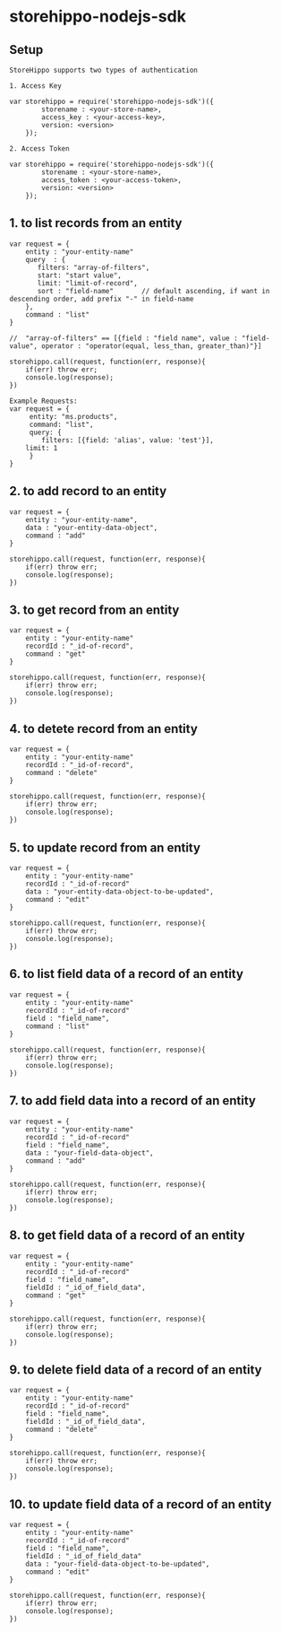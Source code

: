 storehippo-nodejs-sdk
================

## Setup

~~~
StoreHippo supports two types of authentication

1. Access Key

var storehippo = require('storehippo-nodejs-sdk')({
		storename : <your-store-name>, 
		access_key : <your-access-key>,
		version: <version>
	});

2. Access Token

var storehippo = require('storehippo-nodejs-sdk')({
		storename : <your-store-name>,
		access_token : <your-access-token>,
		version: <version>
	});
~~~

##  1. to list records from an entity

~~~
var request = {
    entity : "your-entity-name"
    query  : {
       filters: "array-of-filters",
       start: "start value",
       limit: "limit-of-record",
       sort : "field-name"       // default ascending, if want in descending order, add prefix "-" in field-name
    },
    command : "list"
}

//  "array-of-filters" == [{field : "field name", value : "field-value", operator : "operator(equal, less_than, greater_than)"}]

storehippo.call(request, function(err, response){
    if(err) throw err;
    console.log(response);
})

Example Requests:
var request = {
     entity: "ms.products",
     command: "list",
     query: {
        filters: [{field: 'alias', value: 'test'}],
	limit: 1
     }
}
~~~

##  2. to add record to an entity

~~~
var request = {
    entity : "your-entity-name",
    data : "your-entity-data-object",
    command : "add"
}

storehippo.call(request, function(err, response){
    if(err) throw err;
    console.log(response);
})
~~~

##  3. to get record from an entity

~~~
var request = {
    entity : "your-entity-name"
    recordId : "_id-of-record",
    command : "get"
}

storehippo.call(request, function(err, response){
    if(err) throw err;
    console.log(response);
})
~~~

##  4. to detete record from an entity

~~~
var request = {
    entity : "your-entity-name"
    recordId : "_id-of-record",
    command : "delete"
}

storehippo.call(request, function(err, response){
    if(err) throw err;
    console.log(response);
})
~~~

##  5. to update record from an entity

~~~
var request = {
    entity : "your-entity-name"
    recordId : "_id-of-record"
    data : "your-entity-data-object-to-be-updated",
    command : "edit"
}

storehippo.call(request, function(err, response){
    if(err) throw err;
    console.log(response);
})
~~~

##  6. to list field data of a record of an entity

~~~
var request = {
    entity : "your-entity-name"
    recordId : "_id-of-record"
    field : "field_name",
    command : "list"
}

storehippo.call(request, function(err, response){
    if(err) throw err;
    console.log(response);
})
~~~

##  7. to add field data into a record of an entity

~~~
var request = {
    entity : "your-entity-name"
    recordId : "_id-of-record"
    field : "field_name",
    data : "your-field-data-object",
    command : "add"
}

storehippo.call(request, function(err, response){
    if(err) throw err;
    console.log(response);
})
~~~

##  8. to get field data of a record of an entity

~~~
var request = {
    entity : "your-entity-name"
    recordId : "_id-of-record"
    field : "field_name",
    fieldId : "_id_of_field_data",
    command : "get"
}

storehippo.call(request, function(err, response){
    if(err) throw err;
    console.log(response);
})
~~~

##  9. to delete field data of a record of an entity

~~~
var request = {
    entity : "your-entity-name"
    recordId : "_id-of-record"
    field : "field_name",
    fieldId : "_id_of_field_data",
    command : "delete"
}

storehippo.call(request, function(err, response){
    if(err) throw err;
    console.log(response);
})
~~~

##  10. to update field data of a record of an entity

~~~
var request = {
    entity : "your-entity-name"
    recordId : "_id-of-record"
    field : "field_name",
    fieldId : "_id_of_field_data"
    data : "your-field-data-object-to-be-updated",
    command : "edit"
}

storehippo.call(request, function(err, response){
    if(err) throw err;
    console.log(response);
})
~~~
